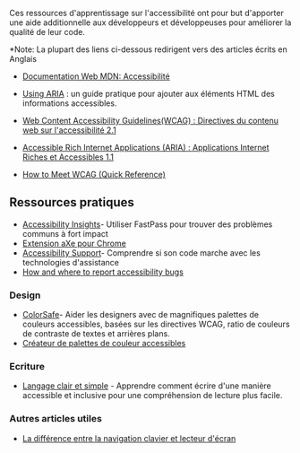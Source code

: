 Ces ressources d'apprentissage sur l'accessibilité ont pour but d'apporter une aide additionnelle aux développeurs et développeuses pour améliorer la qualité de leur code.

*Note: La plupart des liens ci-dessous redirigent vers des articles écrits en Anglais

- [Documentation Web MDN: Accessibilité](https://developer.mozilla.org/fr/docs/Learn/Accessibility)

- [Using ARIA](https://www.w3.org/TR/using-aria/) : un guide pratique pour ajouter aux éléments HTML des informations accessibles.
- [Web Content Accessibility Guidelines(WCAG) : Directives du contenu web sur l'accessibilité 2.1](https://www.w3.org/TR/WCAG21/)
- [Accessible Rich Internet Applications (ARIA) : Applications Internet Riches et Accessibles 1.1](https://www.w3.org/TR/wai-aria-1.1/)
- [How to Meet WCAG (Quick Reference)](https://www.w3.org/WAI/WCAG21/quickref/)

## Ressources pratiques

- [Accessibility Insights](https://accessibilityinsights.io/)- Utiliser FastPass pour trouver des problèmes communs à fort impact
- [Extension aXe pour Chrome](https://chrome.google.com/webstore/detail/axe/lhdoppojpmngadmnindnejefpokejbdd)
- [Accessibility Support](https://a11ysupport.io/)- Comprendre si son code marche avec les technologies d'assistance
- [How and where to report accessibility bugs](https://www.digitala11y.com/how-where-to-report-accessibility-bugs/)


### Design

- [ColorSafe](http://colorsafe.co/)- Aider les designers avec de magnifiques palettes de couleurs accessibles, basées sur les directives WCAG, ratio de couleurs de contraste de textes et arrières plans.
- [Créateur de palettes de couleur accessibles](https://toolness.github.io/accessible-color-matrix/)


### Ecriture

- [Langage clair et simple](https://plainlanguage.gov/) - Apprendre comment écrire d'une manière accessible et inclusive pour une compréhension de lecture plus facile.


### Autres articles utiles

- [La différence entre la navigation clavier et lecteur d'écran](https://tink.uk/the-difference-between-keyboard-and-screen-reader-navigation/)
